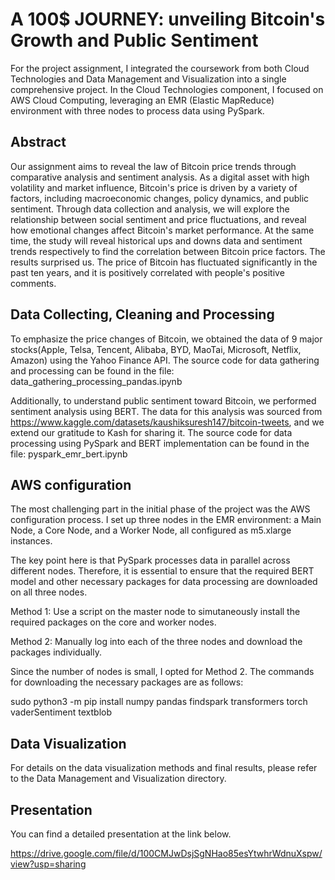 # A 100$ JOURNEY: unveiling Bitcoin's Growth and Public Sentiment
For the project assignment, I integrated the coursework from both Cloud Technologies and Data Management and Visualization into a single comprehensive project. In the Cloud Technologies component, I focused on AWS Cloud Computing, leveraging an EMR (Elastic MapReduce) environment with three nodes to process data using PySpark. 

## Abstract
Our assignment aims to reveal the law of Bitcoin price trends through comparative analysis and sentiment analysis. As a digital asset with high volatility and market influence, Bitcoin's price is driven by a variety of factors, including macroeconomic changes, policy dynamics, and public sentiment. Through data collection and analysis, we will explore the relationship between social sentiment and price fluctuations, and reveal how emotional changes affect Bitcoin's market performance.
At the same time, the study will reveal historical ups and downs data and sentiment trends respectively to find the correlation between Bitcoin price factors. The results surprised us. The price of Bitcoin has fluctuated significantly in the past ten years, and it is positively correlated with people's positive comments.

## Data Collecting, Cleaning and Processing 
To emphasize the price changes of Bitcoin, we obtained the data of 9 major stocks(Apple, Telsa, Tencent, Alibaba, BYD, MaoTai, Microsoft, Netflix, Amazon) using the Yahoo Finance API. The source code for data gathering and processing can be found in the file: data_gathering_processing_pandas.ipynb

Additionally, to understand public sentiment toward Bitcoin, we performed sentiment analysis using BERT. The data for this analysis was sourced from https://www.kaggle.com/datasets/kaushiksuresh147/bitcoin-tweets, and we extend our gratitude to Kash for sharing it. The source code for data processing using PySpark and BERT implementation can be found in the file: pyspark_emr_bert.ipynb

## AWS configuration
The most challenging part in the initial phase of the project was the AWS configuration process. I set up three nodes in the EMR environment: a Main Node, a Core Node, and a Worker Node, all configured as m5.xlarge instances. 

The key point here is that PySpark processes data in parallel across different nodes. Therefore, it is essential to ensure that the required BERT model and other necessary packages for data processing are downloaded on all three nodes.

Method 1: Use a script on the master node to simutaneously install the required packages on the core and worker nodes.

Method 2: Manually log into each of the three nodes and download the packages individually.

Since the number of nodes is small, I opted for Method 2. The commands for downloading the necessary packages are as follows:

sudo python3 -m pip install numpy pandas findspark transformers torch vaderSentiment textblob


## Data Visualization
For details on the data visualization methods and final results, please refer to the Data Management and Visualization directory.

## Presentation
You can find a detailed presentation at the link below.

https://drive.google.com/file/d/100CMJwDsjSgNHao85esYtwhrWdnuXspw/view?usp=sharing
 
